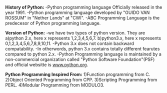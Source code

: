 **History of Python:**
-Python programming language Officially released in the year 1991.
-Python programming language developed by "GUIDO VAN ROSSUM" in "Nether Lands" at "CWI".
-ABC Programming Language is the predecesor of Python programming language.


**Version of Python:**
-we have two types of python version. They are
  a)python 2.x, here x represents 1,2,3,4,5,6,7.
  b)python3.x, here x represents 0,1,2,3,4,5,6,7,8,9,10,11.
-Python 3.x does not contain backward compatability.
-In otherwords, python 3.x contains totally different fearutes compared to python 2.x.
-Python Programming language is maintained by a non-commercial organization called "Python Software Foundation"(PSF) and official websitte is www.python.org.


**Python Programming Inspired From:**
1)Function programming from C.
2)Object Oriented Programming from CPP.
3)Scripting Programming from PERL.
4)Modular Programming from MODULO3.
